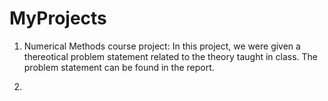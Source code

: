 # MyProjects
1) Numerical Methods course project:
In this project, we were given a thereotical problem statement related to the theory taught in class. The problem statement can be found in the report.

2) 
